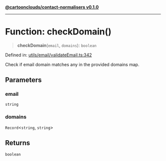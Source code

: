 [**@cartoonclouds/contact-normalisers v0.1.0**](../README.md)

***

# Function: checkDomain()

> **checkDomain**(`email`, `domains`): `boolean`

Defined in: [utils/email/validateEmail.ts:342](https://gitlab.com/good-life/glp-frontend/-/blob/main/packages/plugins/contact-normalisers/src/utils/email/validateEmail.ts#L342)

Check if email domain matches any in the provided domains map.

## Parameters

### email

`string`

### domains

`Record`\<`string`, `string`\>

## Returns

`boolean`
